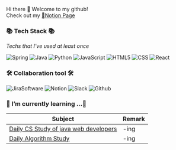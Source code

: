 Hi there 👋 Welcome to my github!  
Check out my [🔗Notion Page](https://healtheefart.notion.site/PUBLIC-ef96269b7706450ba3ee534eb312e4cd)

### 📚 Tech Stack 📚
_Techs that I've used at least once_

![Spring](https://img.shields.io/badge/spring-%236DB33F.svg?style=for-the-badge&logo=spring&logoColor=white)
![Java](https://img.shields.io/badge/java-%23ED8B00.svg?style=for-the-badge&logo=java&logoColor=white)
![Python](https://img.shields.io/badge/python-3670A0?style=for-the-badge&logo=python&logoColor=ffdd54)
![JavaScript](https://img.shields.io/badge/javascript-%23323330.svg?style=for-the-badge&logo=javascript&logoColor=%23F7DF1E)
![HTML5](https://img.shields.io/badge/html5-%23E34F26.svg?style=for-the-badge&logo=html5&logoColor=white)
![CSS](https://img.shields.io/badge/css-%231572B6.svg?style=for-the-badge&logo=css3&logoColor=white)
![React](https://img.shields.io/badge/react-%2320232a.svg?style=for-the-badge&logo=react&logoColor=%2361DAFB)

### 🛠 Collaboration tool 🛠
![JiraSoftware](https://img.shields.io/badge/-Jira-0052CC?style=for-the-badge&logo=Jira)
![Notion](https://img.shields.io/badge/-Notion-000000?style=for-the-badge&logo=Notion)
![Slack](https://img.shields.io/badge/-Slack-4A154B?style=for-the-badge&logo=Slack)
![Github](https://img.shields.io/badge/-GitHub-181717?style=for-the-badge&logo=GitHub)

### 🌱 I’m currently learning ...🌱
| Subject | Remark |
|---------|--------|
|[Daily CS Study of java web developers](https://healtheefart.notion.site/CS-3ba4a125fdea426eabf73c12b7770b60)|-ing|
|[Daily Algorithm Study](https://github.com/healtheefart/Daily-Algorithm)|-ing|
<!--
**healtheefart/healtheefart** is a ✨ _special_ ✨ repository because its `README.md` (this file) appears on your GitHub profile.

Here are some ideas to get you started:

- 🔭 I’m currently working on ...
- 🌱 I’m currently learning ...
- 👯 I’m looking to collaborate on ...
- 🤔 I’m looking for help with ...
- 💬 Ask me about ...
- 📫 How to reach me: ...
- 😄 Pronouns: ...
- ⚡ Fun fact: ...
-->
